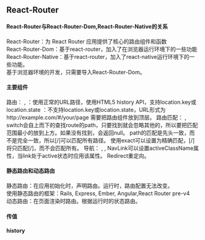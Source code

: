 ## React-Router

#### React-Router与React-Router-Dom,React-Router-Native的关系
React-Router：为 React Router 应用提供了核心的路由组件和函数    
React-Router-Dom：基于react-router，加入了在浏览器运行环境下的一些功能   
React-Router-Native：基于react-router，加入了react-native运行环境下的一些功能。   
基于浏览器环境的开发，只需要导入React-Router-Dom。   

#### 主要组件
路由：<BrowserRouter> , <HashRouter>
  <BrowserRouter>：使用正常的URL路径，使用HTML5 history API，支持location.key或location.state
  <HashRouter>：不支持location.key或location.state，URL形式为http://example.com/#/your/page
  需要把路由组件放到顶层。
路由匹配： <Route> , <Switch>
  switch会自上而下的查找route的path，只要找到就会忽略其他的，所以要把匹配范围最小的放到上方。如果没有找到，会返回null。
  path的匹配是先头一致，而不是完全一致，所以[/]可以匹配所有路径。
  使用exact可以设置为精确匹配，[/]将只匹配[/]，而不会匹配所有。
导航： <Link>, <NavLink>, <Redirect>
  NavLink可以设置activeClassName属性，当link处于active状态时应用该属性。
  Redirect重定向。
    
    
#### 静态路由和动态路由
静态路由：在应用初始化时，声明路由。运行时，路由配置无法改变。   
  使用静态路由的框架：Rails, Express, Ember, Angular,React Router pre-v4   
动态路由：在页面渲染时路由。根据运行时的状态路由。   

#### 传值

#### history


































